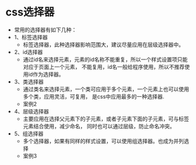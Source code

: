 # css选择器
- 常用的选择器有如下几种：
- 1、标签选择器
    - 标签选择器，此种选择器影响范围大，建议尽量应用在层级选择器中。
- 2、id选择器
    - 通过id名来选择元素，元素的id名称不能重复，所以一个样式设置项只能对应于页面上一个元素，
    不能复用，id名一般给程序使用，所以不推荐使用id作为选择器。
- 3、类选择器
    - 通过类名来选择元素，一个类可应用于多个元素，一个元素上也可以使用多个类，应用灵活，可复用，
    是css中应用最多的一种选择器.
    - 案例2
- 4、层级选择器
    - 主要应用在选择父元素下的子元素，或者子元素下面的子元素，可与标签元素结合使用，减少命名，
    同时也可以通过层级，防止命名冲突。
- 5、组选择器
    - 多个选择器，如果有同样的样式设置，可以使用组选择器。也成为并列选择
    - 案例3